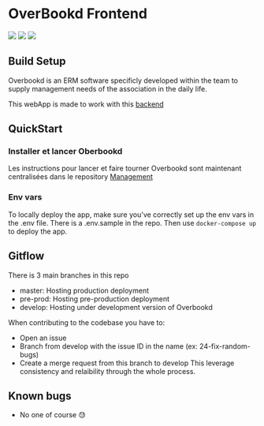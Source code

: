 # OverBookd Frontend

![](https://gitlab.com/24-heures-insa/overbookd/frontend/badges/develop/pipeline.svg?key_text=develop+pipeleine&key_width=105)
![](https://gitlab.com/24-heures-insa/overbookd/frontend/badges/pre-prod/pipeline.svg?key_text=pre-prod+pipeleine&key_width=110)
![](https://gitlab.com/24-heures-insa/overbookd/frontend/badges/master/pipeline.svg?key_text=master+pipeleine&key_width=100)

## Build Setup

Overbookd is an ERM software specificly developed within the team to supply management needs of the association in the daily life.

This webApp is made to work with this [backend](https://gitlab.com/24-heures-insa/overbookd/backend)

## QuickStart

<!--
Comment on lance cette foutue instance
Ca a quelquechose a voir avec docker-compose
.env d'exemple ?
docker-compose up
-->

### Installer et lancer Oberbookd

Les instructions pour lancer et faire tourner Overbookd sont maintenant centralisées dans le repository [Management](https://gitlab.com/24-heures-insa/overbookd/management/)


### Env vars

To locally deploy the app, make sure you've correctly set up the env vars in the .env file. There is a .env.sample in the repo.
Then use `docker-compose up` to deploy the app.

## Gitflow

There is 3 main branches in this repo

 - master: Hosting production deployment
 - pre-prod: Hosting pre-production deployment
 - develop: Hosting under development version of Overbookd

When contributing to the codebase you have to:
 - Open an issue
 - Branch from develop with the issue ID in the name (ex: 24-fix-random-bugs)
 - Create a merge request from this branch to develop
This leverage consistency and relaibility through the whole process.

## Known bugs

 - No one of course :sweat: